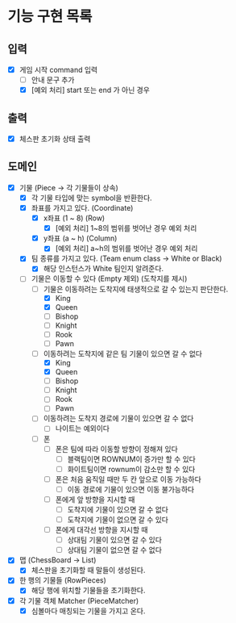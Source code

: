 # 기능 구현 목록

## 입력
- [x] 게임 시작 command 입력
  - [ ] 안내 문구 추가
  - [x] [예외 처리] start 또는 end 가 아닌 경우

## 출력
- [x] 체스판 초기화 상태 출력

## 도메인
- [x] 기물 (Piece -> 각 기물들이 상속)
  - [x] 각 기물 타입에 맞는 symbol을 반환한다.
  - [x] 좌표를 가지고 있다. (Coordinate)
    - [x] x좌표 (1 ~ 8) (Row)
      - [x] [예외 처리] 1~8의 범위를 벗어난 경우 예외 처리
    - [x] y좌표 (a ~ h) (Column)
      - [x] [예외 처리] a~h의 범위를 벗어난 경우 예외 처리
  - [x] 팀 종류를 가지고 있다. (Team enum class -> White or Black)
    - [x] 해당 인스턴스가 White 팀인지 알려준다.
  - [ ] 기물은 이동할 수 있다 (Empty 제외) (도착지를 제시)
    - [ ] 기물은 이동하려는 도착지에 태생적으로 갈 수 있는지 판단한다.
      - [x] King
      - [x] Queen
      - [ ] Bishop
      - [ ] Knight
      - [ ] Rook
      - [ ] Pawn
    - [ ] 이동하려는 도착지에 같은 팀 기물이 있으면 갈 수 없다
      - [x] King
      - [x] Queen
      - [ ] Bishop
      - [ ] Knight
      - [ ] Rook
      - [ ] Pawn
    - [ ] 이동하려는 도착지 경로에 기물이 있으면 갈 수 없다
      - [ ] 나이트는 예외이다
    - [ ] 폰
      - [ ] 폰은 팀에 따라 이동할 방향이 정해져 있다
        - [ ] 블랙팀이면 ROWNUM이 증가만 할 수 있다
        - [ ] 화이트팀이면 rownum이 감소만 할 수 있다
      - [ ] 폰은 처음 움직일 때만 두 칸 앞으로 이동 가능하다
        - [ ] 이동 경로에 기물이 있으면 이동 불가능하다
      - [ ] 폰에게 앞 방향을 지시할 때
        - [ ] 도착지에 기물이 있으면 갈 수 없다
        - [ ] 도착지에 기물이 없으면 갈 수 있다
      - [ ] 폰에게 대각선 방향을 지시할 때
        - [ ] 상대팀 기물이 있으면 갈 수 있다
        - [ ] 상대팀 기물이 없으면 갈 수 없다
- [x] 맵 (ChessBoard -> List<RowPieces>)
  - [x] 체스판을 초기화할 때 말들이 생성된다.
- [x] 한 행의 기물들 (RowPieces)
  - [x] 해당 행에 위치할 기물들을 초기화한다.
- [x] 각 기물 객체 Matcher (PieceMatcher)
  - [x] 심볼마다 매칭되는 기물을 가지고 온다.